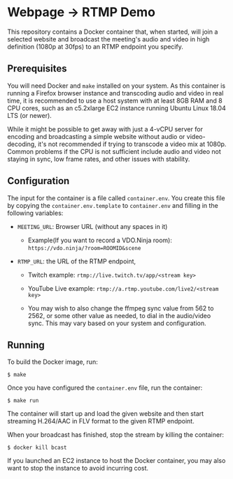 # Webpage -> RTMP  Demo

This repository contains a Docker container that, when started, will join a selected website and broadcast the meeting's audio and video in high definition (1080p at 30fps) to an RTMP endpoint you specify.

## Prerequisites

You will need Docker and `make` installed on your system. As this container is running a Firefox browser instance and transcoding audio and video in real time, it is recommended to use a host system with at least 8GB RAM and 8 CPU cores, such as an c5.2xlarge EC2 instance running Ubuntu Linux 18.04 LTS (or newer).

While it might be possible to get away with just a 4-vCPU server for encoding and broadcasting a simple website without audio or video-decoding, it's not recommended if trying to transcode a video mix at 1080p. Common problems if the CPU is not sufficient include audio and video not staying in sync, low frame rates, and other issues with stability.
 
## Configuration

The input for the container is a file called `container.env`. You create this file by copying the `container.env.template` to `container.env` and filling in the following variables:
 
* `MEETING_URL`: Browser URL (without any spaces in it)
  * Example(If you want to record a VDO.Ninja room): `https://vdo.ninja/?room=ROOMID&scene`
 
* `RTMP_URL`: the URL of the RTMP endpoint,
  * Twitch example: `rtmp://live.twitch.tv/app/<stream key>`
  * YouTube Live example: `rtmp://a.rtmp.youtube.com/live2/<stream key>`
 
  * You may wish to also change the ffmpeg sync value from 562 to 2562, or some other value as needed, to dial in the audio/video sync. This may vary based on your system and configuration. 

## Running

To build the Docker image, run:
 
```
$ make
```
 
Once you have configured the `container.env` file, run the container:
 
```
$ make run
```
 
The container will start up and load the given website and then start streaming H.264/AAC in FLV format to the given RTMP endpoint.

When your broadcast has finished, stop the stream by killing the container:

```
$ docker kill bcast
```

If you launched an EC2 instance to host the Docker container, you may also want to stop the instance to avoid incurring cost.

